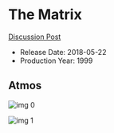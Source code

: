 # The Matrix

[Discussion Post](https://www.avsforum.com/threads/bass-eq-for-filtered-movies.2995212/post-56814540)

* Release Date: 2018-05-22
* Production Year: 1999

## Atmos

![img 0](https://i.imgur.com/dCNexzu.jpg)

![img 1](https://i.imgur.com/ZDsVC07.jpg)

